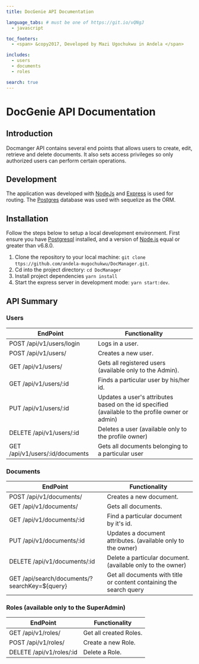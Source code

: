 ```yaml
---
title: DocGenie API Documentation

language_tabs: # must be one of https://git.io/vQNgJ
  - javascript

toc_footers:
  - <span> &copy2017, Developed by Mazi Ugochukwu in Andela </span>

includes:
  - users
  - documents
  - roles

search: true
---
```


# DocGenie API Documentation

## Introduction
Docmanger API contains several end points that allows users to create, edit, retrieve and delete documents. It also sets access privileges so only authorized users can perform certain operations.

## Development
The application was developed with [NodeJs](http://nodejs.org/) and [Express](http://expressjs.com/) is used for routing. The [Postgres](http://postgresql.com/) database was used with sequelize as the ORM.

## Installation
Follow the steps below to setup a local development environment. First ensure you have [Postgresql](https://www.postgresql.org/) installed, and a version of [Node.js](http://nodejs.org/) equal or greater than v6.8.0.

1. Clone the repository to your local machine: `git clone ttps://github.com/andela-mugochukwu/DocManager.git`.
2. Cd into the project directory:  `cd DocManager`
4. Install project dependencies `yarn install`
5. Start the express server in development mode: `yarn start:dev`.

## API Summary
### Users
EndPoint                           |   Functionality
-----------------------------------|------------------------
POST /api/v1/users/login         |   Logs in a user.
POST /api/v1/users/              |   Creates a new user.
GET /api/v1/users/                    |   Gets all registered users (available only to the Admin).
GET /api/v1/users/:id                 |   Finds a particular user by his/her id.
PUT /api/v1/users/:id                 |   Updates a user's attributes based on the id specified (available to the profile owner or admin)
DELETE /api/v1/users/:id              |   Deletes a user (available only to the profile owner)
GET /api/v1/users/:id/documents       | Gets all documents belonging to a particular user

### Documents
EndPoint                      |   Functionality
------------------------------|------------------------
POST /api/v1/documents/          |   Creates a new document.
GET /api/v1/documents/           |   Gets all documents.
GET /api/v1/documents/:id        |   Find a particular document by it's id.
PUT /api/v1/documents/:id        |   Updates a document attributes. (available only to the owner)
DELETE /api/v1/documents/:id     |   Delete a particular document. (available only to the owner)
GET /api/search/documents/?searchKey=${query} | Get all documents with title or content containing the search query

### Roles (available only to the SuperAdmin)
EndPoint                          |   Functionality
----------------------------------|------------------------
GET /api/v1/roles/                   |   Get all created Roles.
POST /api/v1/roles/                  |   Create a new Role.
DELETE /api/v1/roles/:id             |   Delete a Role.